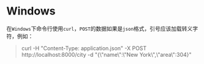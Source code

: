 # Windows
在`Windows`下命令行使用`curl`，`POST`的数据如果是`json`格式，引号应该加载转义字符，例如：
> curl -H "Content-Type: application.json" -X POST http://localhost:8000/city -d "{\\"name\\":\\"New York\\",\\"area\\":304}"
